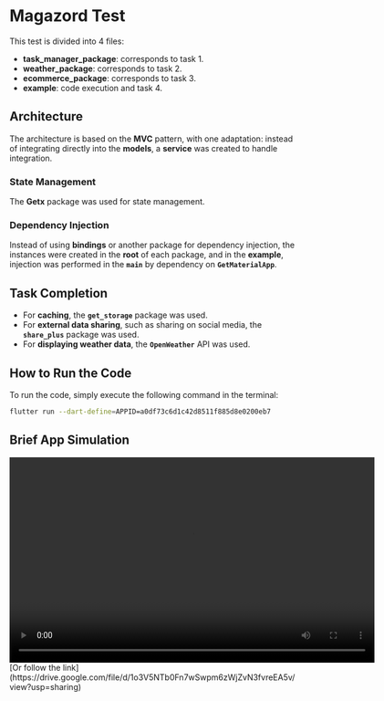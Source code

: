 # Magazord Test

This test is divided into 4 files:

- **task_manager_package**: corresponds to task 1.
- **weather_package**: corresponds to task 2.
- **ecommerce_package**: corresponds to task 3.
- **example**: code execution and task 4.

## Architecture

The architecture is based on the **MVC** pattern, with one adaptation: instead of integrating directly into the **models**, a **service** was created to handle integration.

### State Management

The **Getx** package was used for state management.

### Dependency Injection

Instead of using **bindings** or another package for dependency injection, the instances were created in the **root** of each package, and in the **example**, injection was performed in the **`main`** by dependency on **`GetMaterialApp`**.

## Task Completion

- For **caching**, the **`get_storage`** package was used.
- For **external data sharing**, such as sharing on social media, the **`share_plus`** package was used.
- For **displaying weather data**, the **`OpenWeather`** API was used.

## How to Run the Code

To run the code, simply execute the following command in the terminal:

```bash
flutter run --dart-define=APPID=a0df73c6d1c42d8511f885d8e0200eb7
```

## Brief App Simulation
<video width="640" height="360" controls>
  <source src="[./app_simulation.MP4](https://drive.google.com/file/d/1o3V5NTb0Fn7wSwpm6zWjZvN3fvreEA5v/view?usp=sharing)" type="video/mp4">
</video>
[Or follow the link](https://drive.google.com/file/d/1o3V5NTb0Fn7wSwpm6zWjZvN3fvreEA5v/view?usp=sharing)
